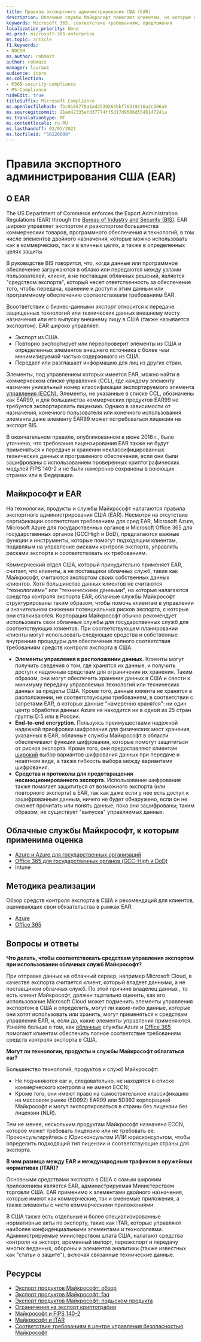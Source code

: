 ```yaml
---
title: Правила экспортного администрирования США (EAR)
description: Облачные службы Майкрософт помогают клиентам, на которые налагаются правила экспортного администрирования США (EAR), соответствовать их требованиям и управлять рисками экспорта.
keywords: Microsoft 365, соответствие требованиям, предложения
localization_priority: None
ms.prod: microsoft-365-enterprise
ms.topic: article
f1.keywords:
- NOCSH
ms.author: robmazz
author: robmazz
manager: laurawi
audience: itpro
ms.collection:
- M365-security-compliance
- MS-Compliance
hideEdit: true
titleSuffix: Microsoft Compliance
ms.openlocfilehash: fbc8166770a3ad2539264bbf76319116a2c306a9
ms.sourcegitcommit: 21ed42335efd37774ff5d17d9586d5546147241a
ms.translationtype: MT
ms.contentlocale: ru-RU
ms.lasthandoff: 02/05/2021
ms.locfileid: "50120008"
---
```

# <a name="us-export-administration-regulations-ear"></a>Правила экспортного администрирования США (EAR)

## <a name="about-the-ear"></a>О EAR

The US Department of Commerce enforces the Export Administration Regulations (EAR) through the [Bureau of Industry and Security (BIS)](https://www.bis.doc.gov/). EAR широко управляет экспортом и реэкспортом большинства коммерческих товаров, программного обеспечения и технологий, в том числе элементов двойного назначения, которые можно использовать как в коммерческих, так и в вличных целях, а также в определенных целях защиты.

В руководстве BIS говорится, что, когда данные или программное обеспечение загружаются в облако или передаются между узлами пользователей, клиент, а не поставщик облачных решений, является "средством экспорта", который несет ответственность за обеспечение того, чтобы передача, хранение и доступ к этим данным или программному обеспечению соответствовали требованиям EAR.

[В](https://www.bis.doc.gov/index.php/documents/regulation-docs/412-part-734-scope-of-the-export-administration-regulations/file)соответствии с бизнес-данными *экспорт* относится к передаче защищенных технологий или технических данных внешнему месту назначения или его выпуску внешнему лицу в США (также называется экспортом). EAR широко управляет:

- Экспорт из США.
- Повторно экспортирует или переопроверит элементы из США и определенных элементов внешнего источника с более *чем* минимизируемой частью содержимого из США.
- Передает или разглашает информацию для лиц из других стран.

Элементы, под управлением которых имеется EAR, можно найти в коммерческом списке управления (CCL), где каждому элементу назначен уникальный номер классификации экспортируемого элемента [управления (ECCN).](https://www.bis.doc.gov/index.php/licensing/commerce-control-list-classification/export-control-classification-number-eccn) Элементы, не указанные в списке CCL, обозначены как EAR99, и для большинства коммерческих продуктов EAR99 не требуется экспортировать лицензию. Однако в зависимости от назначения, конечного пользователя или конечного использования элемента даже элементу EAR99 может потребоваться лицензия на экспорт BIS.

В [](https://www.federalregister.gov/documents/2016/06/03/2016-12734/revisions-to-definitions-in-the-export-administration-regulations)окончательном правиле, опубликованном в июне 2016 г., было уточнено, что требования лицензирования EAR также не будут применяться к передаче и хранении неклассифицированных технических данных и программного обеспечения, если они были зашифрованы с использованием проверенных криптографических модулей FIPS 140-2 и не были намеренно сохранены в воюющих странах или в Федерации.

## <a name="microsoft-and-the-ear"></a>Майкрософт и EAR

На технологии, продукты и службы Майкрософт налагаются правила экспортного администрирования США (EAR). Несмотря на отсутствие сертификации соответствия требованиям для сред EAR, Microsoft Azure, Microsoft Azure для государственных органов и Microsoft Office 365 для государственных органов (GCCHigh и DoD), предлагаются важные функции и инструменты, которые помогут подходящим клиентам, подавляым на управление рисками контроля экспорта, управлять рисками экспорта и соответствовать их требованиям.

Коммерческий отдел США, который принудительно применяет EAR, считает, что клиенты, а не поставщики облачных служб, такие как Майкрософт, считаются экспортом своих собственных данных клиентов. Хотя большинство данных клиентов не считаются "технологиями" или "техническими данными", на которые налагаются средства контроля экспорта EAR, облачные службы Майкрософт структурированы таким образом, чтобы помочь клиентам в управлении и значительном снижении потенциальных рисков экспорта, с которые они сталкиваются. Корпорация Майкрософт обычно рекомендует использовать свои облачные службы для государственных служб для соответствующих клиентов. При соответствующем планировании клиенты могут использовать следующие средства и собственные внутренние процедуры для обеспечения полного соответствия требованиям средств контроля экспорта в США.

- **Элементы управления в расположении данных.** Клиенты могут получить сведения о том, где хранятся их данные, и получить доступ к надежным средствам для ограничения их хранения. Таким образом, они могут обеспечить хранение данных в США и свести к минимуму передачу управляемых технологий или технических данных за пределы США. Кроме того, данные клиента не хранятся в расположении, не соответствующем требованиям, в соответствии с запретами EAR, в которых данные "намеренно хранятся": ни один центр обработки данных Azure не находится ни в одной из 25 стран группы D:5 или в России.
- **End-to-end encryption**. Пользуясь преимуществами надежной надежной приофровки шифрования для физических мест хранения, указанных в EAR, облачные службы Майкрософт в области обеспечивают функции шифрования, которые помогут защититься от рисков экспорта. Кроме того, они предоставляют клиентам [широкий](https://aka.ms/Azure-Encryption-Overview) выбор вариантов шифрования данных при передаче и неавтном виде, а также гибкость выбора между вариантами шифрования.
- **Средства и протоколы для предотвращения несанкционированного экспорта.** Использование шифрования также помогает защититься от возможного экспорта (или повторного экспорта) в EAR, так как даже если у нее есть доступ к зашифрованным данным, ничего не будет обнаружено, если он не сможет прочитать или понять данные, пока они зашифрованы; таким образом, не существует "выпуска" управляемых данных.

## <a name="microsoft-in-scope-cloud-services"></a>Облачные службы Майкрософт, к которым применима оценка

- [Azure и Azure для государственных организаций](https://aka.ms/AzureCompliance)
- [Office 365 для государственных органов (GCC-High и DoD)](https://aka.ms/Office-365-Export-Controls)
- Intune

## <a name="how-to-implement"></a>Методика реализации

Обзор средств контроля экспорта в США и рекомендаций для клиентов, оценивающих свои обязательства в рамках EAR.

- [Azure](https://aka.ms/Azure-Export-Controls)
- [Office 365](https://aka.ms/Office-365-Export-Controls)

## <a name="frequently-asked-questions"></a>Вопросы и ответы

**Что делать, чтобы соответствовать средствам управления экспортом при использовании облачных служб Майкрософт?**

При отправке данных на облачный сервер, например Microsoft Cloud, в качестве экспорта считается клиент, который владеет данными, а не поставщиком облачных служб. По этой причине владелец данных , то есть клиент Майкрософт, должен тщательно оценить, как его использование Microsoft Cloud может подменить элементы управления экспортом в США и определить, могут ли какие-либо данные, которые они хотят использовать или хранить, могут применяться к средствам управления EAR, и, если да, какие элементы управления применяются. Узнайте больше о том, как [облачные](https://servicetrust.microsoft.com/ViewPage/TrustDocuments?command=Download&downloadType=Document&downloadId=c24c11f2-2cd4-444a-9160-19762855ad3a&docTab=6d000410-c9e9-11e7-9a91-892aae8839ad_FAQ_and_White_Papers) службы Azure и [Office 365](https://query.prod.cms.rt.microsoft.com/cms/api/am/binary/RE1s5kI) помогают клиентам обеспечить полное соответствие требованиям средств контроля экспорта в США.

**Могут ли технологии, продукты и службы Майкрософт облагаться ear?**

Большинство технологий, продуктов и служб Майкрософт:

- Не подчиняются ear и, следовательно, не находятся в списке коммерческого контроля и не имеют ECCN;
- Кроме того, они имеют право на самостоятельное классификацию на массовом рынке (5D992) EAR99 или 5D992 корпорацией Майкрософт и могут экспортироваться в страны без лицензии без лицензии (NLR).

Тем не менее, нескольким продуктам Майкрософт назначено ECCN, которое может требовать лицензию или не требовать ее. Проконсультируйтесь с Юрисконсультом ИЛИ юрисконсультом, чтобы определить подходящий тип лицензии и соответствующие страны для экспорта.

**В чем разница между EAR и международным трафиком в оружейных нормативах (ITAR)?**

Основными средствами экспорта в США с самым широким приложением является EAR, администрируемая Министерством торговли США. EAR применимо к элементами двойного назначения, которые имеют как коммерческие, так и вменемые приложения, а также элементы с чисто коммерческими приложениями.

В США также есть отдельные и более специализированные нормативные акты по экспорту, такие как ITAR, которые управляют наиболее конфиденциальными элементами и технологиями. Администрируемые министерством штата США, налагают средства контроля на экспорт, временный импорт, переэкспорт и передачу многих веданных, обороны и элементов аналитики (также известных как "статьи о защите"), включая связанные технические данные.

## <a name="resources"></a>Ресурсы

- [Экспорт продуктов Майкрософт: обзор](https://www.microsoft.com/exporting/overview.aspx)
- [Экспорт продуктов Майкрософт: faq](https://www.microsoft.com/exporting/faq.aspx)
- [Экспорт продуктов Майкрософт: подыском продукта](https://www.microsoft.com/exporting/exporting-information.aspx)
- [Ограничения на экспорт криптографии](/windows/uwp/security/export-restrictions-on-cryptography)
- [Майкрософт и FIPS 140-2](offering-fips-140-2.md)
- [Майкрософт и ITAR](offering-itar.md)
- [Соответствие требованиям в центре управления безопасностью Майкрософт](https://www.microsoft.com/trust-center/compliance/compliance-overview)
